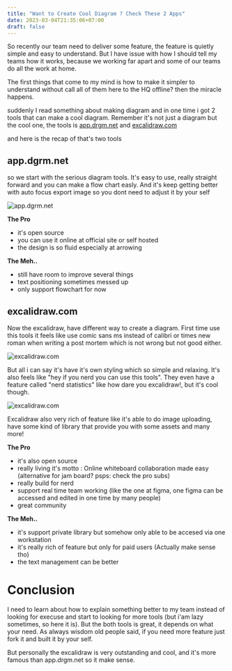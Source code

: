 ```yaml
---
title: "Want to Create Cool Diagram ? Check These 2 Apps"
date: 2023-03-04T21:35:06+07:00
draft: false
---
```


So recently our team need to deliver some feature, the feature is quietly simple and easy to understand. But I have issue with how I should tell my teams how it works, because we working far apart and some of our teams do all the work at home.

The first things that come to my mind is how to make it simpler to understand without call all of them here to the HQ offline? then the miracle happens.

suddenly I read something about making diagram and in one time i got 2 tools that can make a cool diagram. Remember it's not just a diagram but the cool one, the tools is [app.drgm.net](https://app.dgrm.net/) and [excalidraw.com](https://excalidraw.com/ 
)

and here is the recap of that's two tools

## app.dgrm.net
so we start with the serious diagram tools. It's easy to use, really straight forward and you can make a flow chart easly. And it's keep getting better with auto focus export image so you dont need to adjust it by your self 

![app.dgrm.net](https://is3.cloudhost.id/panji-doc/app-drgm "app.drgm.net look like this, try it by your self at the link above")


**The Pro**
- it's open source
- you can use it online at official site or self hosted
- the design is so fluid especially at arrowing 

**The Meh..**
- still have room to improve several things
- text positioning sometimes messed up 
- only support flowchart for now

## excalidraw.com
Now the excalidraw, have different way to create a diagram. First time use this tools it feels like use comic sans ms instead of calibri or times new roman when writing a post mortem which is not wrong but not good either.

![excalidraw.com](https://is3.cloudhost.id/panji-doc/excalidraw-0.png "excalidraw.com look like this, try it by your self at the link above")

But all i can say it's have it's own styling which so simple and relaxing. It's also feels like "hey if you nerd you can use this tools". They even have a feature called "nerd statistics" like how dare you excalidraw!, but it's cool though.

![excalidraw.com](https://is3.cloudhost.id/panji-doc/excalidraw-1.png "hi nerd!")

Excalidraw also very rich of feature like it's able to do image uploading, have some kind of library that provide you with some assets and many more!

**The Pro**
- it's also open source
- really living it's motto : Online whiteboard collaboration made easy (alternative for jam board? psps: check the pro subs)
- really build for nerd
- support real time team working (like the one at figma, one figma can be accessed and edited in one time by many people)
- great community


**The Meh..**
- it's support private library but somehow only able to be accesed via one workstation
- it's really rich of feature but only for paid users (Actually make sense tho)
- the text management can be better 

# Conclusion
I need to learn about how to explain something better to my team instead of looking for execuse and start to looking for more tools (but i'am lazy sometimes, so here it is). But the both tools is great, it depends on what your need. As always wisdom old people said, if you need more feature just fork it and built it by your self.

But personally the excalidraw is very outstanding and cool, and it's more famous than app.drgm.net so it make sense. 
